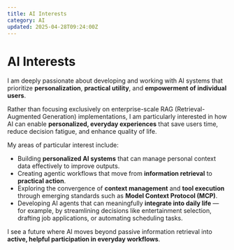 ```yaml
---
title: AI Interests
category: AI
updated: 2025-04-28T09:24:00Z
---
```


# AI Interests

I am deeply passionate about developing and working with AI systems that prioritize **personalization**, **practical utility**, and **empowerment of individual users**.

Rather than focusing exclusively on enterprise-scale RAG (Retrieval-Augmented Generation) implementations, I am particularly interested in how AI can enable **personalized, everyday experiences** that save users time, reduce decision fatigue, and enhance quality of life.

My areas of particular interest include:
- Building **personalized AI systems** that can manage personal context data effectively to improve outputs.
- Creating agentic workflows that move from **information retrieval** to **practical action**.
- Exploring the convergence of **context management** and **tool execution** through emerging standards such as **Model Context Protocol (MCP)**.
- Developing AI agents that can meaningfully **integrate into daily life** — for example, by streamlining decisions like entertainment selection, drafting job applications, or automating scheduling tasks.

I see a future where AI moves beyond passive information retrieval into **active, helpful participation in everyday workflows**.
